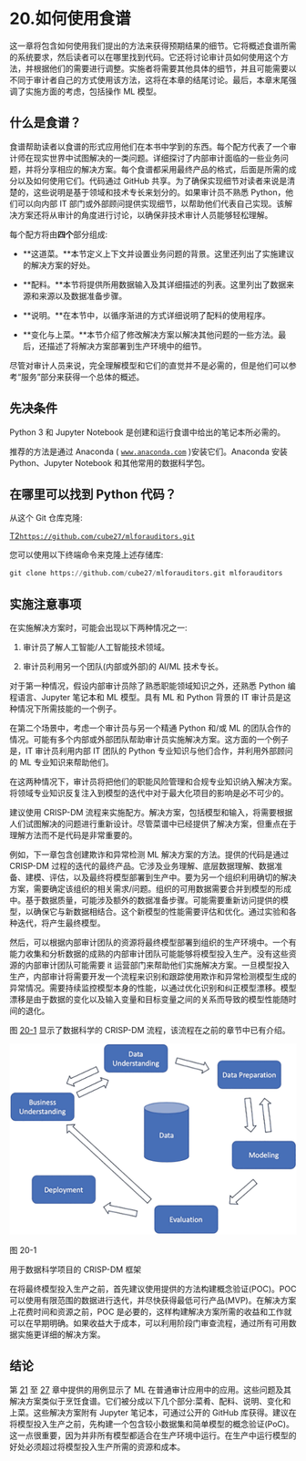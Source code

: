 # 20.如何使用食谱

这一章将包含如何使用我们提出的方法来获得预期结果的细节。它将概述食谱所需的系统要求，然后读者可以在哪里找到代码。它还将讨论审计员如何使用这个方法，并根据他们的需要进行调整。实施者将需要其他具体的细节，并且可能需要以不同于审计者自己的方式使用该方法，这将在本章的结尾讨论。最后，本章末尾强调了实施方面的考虑，包括操作 ML 模型。

## 什么是食谱？

食谱帮助读者以食谱的形式应用他们在本书中学到的东西。每个配方代表了一个审计师在现实世界中试图解决的一类问题。详细探讨了内部审计面临的一些业务问题，并将分享相应的解决方案。每个食谱都采用最终产品的格式，后面是所需的成分以及如何使用它们。代码通过 GitHub 共享。为了确保实现细节对读者来说是清楚的，这些说明是基于领域和技术专长来划分的。如果审计员不熟悉 Python，他们可以向内部 IT 部门或外部顾问提供实现细节，以帮助他们代表自己实现。该解决方案还将从审计的角度进行讨论，以确保非技术审计人员能够轻松理解。

每个配方将由**四个**部分组成:

*   **这道菜。**本节定义上下文并设置业务问题的背景。这里还列出了实施建议的解决方案的好处。

*   **配料。**本节将提供所用数据输入及其详细描述的列表。这里列出了数据来源和来源以及数据准备步骤。

*   **说明。**在本节中，以循序渐进的方式详细说明了配料的使用程序。

*   **变化与上菜。**本节介绍了修改解决方案以解决其他问题的一些方法。最后，还描述了将解决方案部署到生产环境中的细节。

尽管对审计人员来说，完全理解模型和它们的直觉并不是必需的，但是他们可以参考“服务”部分来获得一个总体的概述。

## 先决条件

Python 3 和 Jupyter Notebook 是创建和运行食谱中给出的笔记本所必需的。

推荐的方法是通过 Anaconda ( [`www.anaconda.com`](http://www.anaconda.com) )安装它们。Anaconda 安装 Python、Jupyter Notebook 和其他常用的数据科学包。

## 在哪里可以找到 Python 代码？

从这个 Git 仓库克隆:

[T2`https://github.com/cube27/mlforauditors.git`](https://github.com/cube27/mlforauditors.git)

您可以使用以下终端命令来克隆上述存储库:

```py
git clone https://github.com/cube27/mlforauditors.git mlforauditors

```

## 实施注意事项

在实施解决方案时，可能会出现以下两种情况之一:

1.  审计员了解人工智能/人工智能技术领域。

2.  审计员利用另一个团队(内部或外部)的 AI/ML 技术专长。

对于第一种情况，假设内部审计员除了熟悉职能领域知识之外，还熟悉 Python 编程语言、Jupyter 笔记本和 ML 模型。具有 ML 和 Python 背景的 IT 审计员是这种情况下所需技能的一个例子。

在第二个场景中，考虑一个审计员与另一个精通 Python 和/或 ML 的团队合作的情况。可能有多个内部或外部团队帮助审计员实施解决方案。这方面的一个例子是，IT 审计员利用内部 IT 团队的 Python 专业知识与他们合作，并利用外部顾问的 ML 专业知识来帮助他们。

在这两种情况下，审计员将把他们的职能风险管理和合规专业知识纳入解决方案。将领域专业知识反复注入到模型的迭代中对于最大化项目的影响是必不可少的。

建议使用 CRISP-DM 流程来实施配方。解决方案，包括模型和输入，将需要根据人们试图解决的问题进行重新设计。尽管菜谱中已经提供了解决方案，但重点在于理解方法而不是代码是非常重要的。

例如，下一章包含创建欺诈和异常检测 ML 解决方案的方法。提供的代码是通过 CRISP-DM 过程的迭代的最终产品。它涉及业务理解、底层数据理解、数据准备、建模、评估，以及最终将模型部署到生产中。要为另一个组织利用确切的解决方案，需要确定该组织的相关需求/问题。组织的可用数据需要合并到模型的形成中。基于数据质量，可能涉及额外的数据准备步骤。可能需要重新访问提供的模型，以确保它与新数据相结合。这个新模型的性能需要评估和优化。通过实验和各种迭代，将产生最终模型。

然后，可以根据内部审计团队的资源将最终模型部署到组织的生产环境中。一个有能力收集和分析数据的成熟的内部审计团队可能能够将模型投入生产。没有这些资源的内部审计团队可能需要 it 运营部门来帮助他们实施解决方案。一旦模型投入生产，内部审计将需要开发一个流程来识别和跟踪使用欺诈和异常检测模型生成的异常情况。需要持续监控模型本身的性能，以通过优化识别和纠正模型漂移。模型漂移是由于数据的变化以及输入变量和目标变量之间的关系而导致的模型性能随时间的退化。

图 [20-1](#Fig1) 显示了数据科学的 CRISP-DM 流程，该流程在之前的章节中已有介绍。

![](img/513842_1_En_20_Fig1_HTML.jpg)

图 20-1

用于数据科学项目的 CRISP-DM 框架

在将最终模型投入生产之前，首先建议使用提供的方法构建概念验证(POC)。POC 可以使用有限范围的数据进行迭代，并尽快获得最低可行产品(MVP)。在解决方案上花费时间和资源之前，POC 是必要的，这样构建解决方案所需的收益和工作就可以在早期明确。如果收益大于成本，可以利用阶段门审查流程，通过所有可用数据实施更详细的解决方案。

## 结论

第 [21](21.html) 至 [27](27.html) 章中提供的用例显示了 ML 在普通审计应用中的应用。这些问题及其解决方案类似于烹饪食谱。它们被分成以下几个部分:菜肴、配料、说明、变化和上菜。这些解决方案附有 Jupyter 笔记本，可通过公开的 GitHub 库获得。建议在将模型投入生产之前，先构建一个包含较小数据集和简单模型的概念验证(PoC)。这一点很重要，因为并非所有模型都适合在生产环境中运行。在生产中运行模型的好处必须超过将模型投入生产所需的资源和成本。